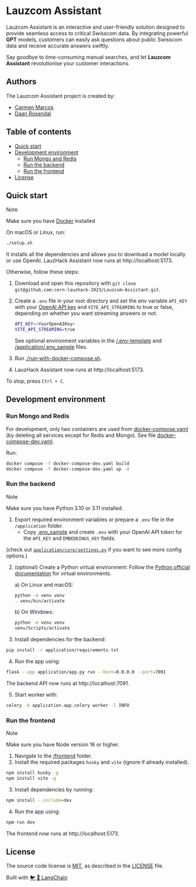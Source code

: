 # Lauzcom Assistant

Lauzcom Assistant is an interactive and user-friendly solution designed to provide seamless access to critical Swisscom data. By integrating powerful **GPT** models, customers can easily ask questions about public Swisscom data and receive accurate answers swiftly.

Say goodbye to time-consuming manual searches, and let **Lauzcom Assistant** revolutionise your customer interactions.

## Authors

The Lauzcom Assistant project is created by:

- [Carmen Marcos](https://github.com/carmenmarcos00)
- [Daan Rosendal](https://github.com/daanrosendal)

## Table of contents

- [Quick start](#quick-start)
- [Development environment](#development-environment)
  - [Run Mongo and Redis](#run-mongo-and-redis)
  - [Run the backend](#run-the-backend)
  - [Run the frontend](#run-the-frontend)
- [License](#license)

## Quick start

> [!Note]
> Make sure you have [Docker](https://docs.docker.com/engine/install/) installed

On macOS or Linux, run:

```bash
./setup.sh
```

It installs all the dependencies and allows you to download a model locally or use OpenAI. LauzHack Assistant now runs at http://localhost:5173.

Otherwise, follow these steps:

1. Download and open this repository with `git clone git@github.com:cern-lauzhack-2023/Lauzcom-Assistant.git`.
2. Create a `.env` file in your root directory and set the env variable `API_KEY` with your [OpenAI API key](https://platform.openai.com/account/api-keys) and `VITE_API_STREAMING` to true or false, depending on whether you want streaming answers or not.

    ```bash
    API_KEY=<YourOpenAIKey>
    VITE_API_STREAMING=true
    ```

    See optional environment variables in the [/.env-template](https://github.com/cern-lauzhack-2023/Lauzcom-Assistant/blob/main/.env-template) and [/application/.env_sample](https://github.com/cern-lauzhack-2023/Lauzcom-Assistant/blob/main/application/.env_sample) files.

3. Run [./run-with-docker-compose.sh](https://github.com/cern-lauzhack-2023/Lauzcom-Assistant/blob/main/run-with-docker-compose.sh).
4. LauzHack Assistant now runs at http://localhost:5173.

To stop, press `Ctrl + C`.

## Development environment

### Run Mongo and Redis

For development, only two containers are used from [docker-compose.yaml](https://github.com/cern-lauzhack-2023/Lauzcom-Assistant/blob/main/docker-compose.yaml) (by deleting all services except for Redis and Mongo). See file [docker-compose-dev.yaml](./docker-compose-dev.yaml).

Run:

```bash
docker compose -f docker-compose-dev.yaml build
docker compose -f docker-compose-dev.yaml up -d
```

### Run the backend

> [!Note]
> Make sure you have Python 3.10 or 3.11 installed.

1. Export required environment variables or prepare a `.env` file in the `/application` folder.
   - Copy [.env_sample](https://github.com/cern-lauzhack-2023/Lauzcom-Assistant/blob/main/application/.env_sample) and create `.env` with your OpenAI API token for the `API_KEY` and `EMBEDDINGS_KEY` fields.

(check out [`application/core/settings.py`](application/core/settings.py) if you want to see more config options.)

2. (optional) Create a Python virtual environment:
   Follow the [Python official documentation](https://docs.python.org/3/tutorial/venv.html) for virtual environments.

   a) On Linux and macOS:

   ```bash
   python -m venv venv
   . venv/bin/activate
   ```

   b) On Windows:

   ```bash
   python -m venv venv
   venv/Scripts/activate
   ```

3. Install dependencies for the backend:

```bash
pip install -r application/requirements.txt
```

4. Run the app using:

```bash
flask --app application/app.py run --host=0.0.0.0 --port=7091
```

The backend API now runs at http://localhost:7091.

5. Start worker with:

```bash
celery -A application.app.celery worker -l INFO
```

### Run the frontend

> [!Note]
> Make sure you have Node version 16 or higher.

1. Navigate to the [/frontend](https://github.com/cern-lauzhack-2023/Lauzcom-Assistant/tree/main/frontend) folder.
2. Install the required packages `husky` and `vite` (ignore if already installed).

```bash
npm install husky -g
npm install vite -g
```

3. Install dependencies by running:

```bash
npm install --include=dev
```

4. Run the app using:

```bash
npm run dev
```

The frontend now runs at http://localhost:5173.

## License

The source code license is [MIT](https://opensource.org/license/mit/), as described in the [LICENSE](LICENSE) file.

Built with [:bird: :link: LangChain](https://github.com/hwchase17/langchain)
